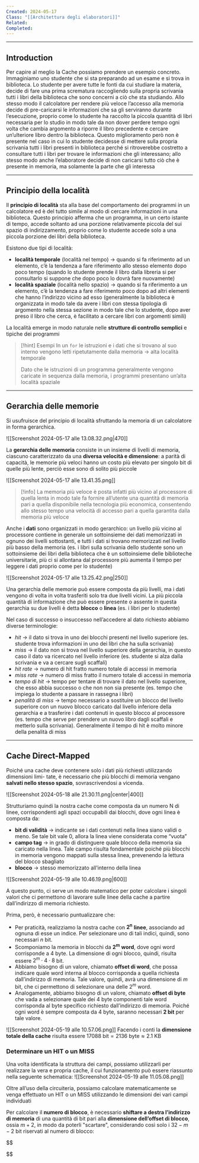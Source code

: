 ```yaml
---
Created: 2024-05-17
Class: "[[Architettura degli elaboratori]]"
Related: 
Completed:
---
```

---
## Introduction
Per capire al meglio la Cache possiamo prendere un esempio concreto. Immaginiamo uno studente che si sta preparando ad un esame e si trova in biblioteca.
Lo studente per avere tutte le fonti da cui studiare la materia, decide di fare una prima scrematura raccogliendo sulla propria scrivania tutti i libri della biblioteca che sono concerni a ciò che sta studiando.
Allo stesso modo il calcolatore per rendere più veloce l’accesso alla memoria decide di pre-caricarsi le informazioni che sa gli serviranno durante l’esecuzione, proprio come lo studente ha raccolto la piccola quantità di libri necessaria per lo studio in modo tale da non dover perdere tempo ogni volta che cambia argomento a riporre il libro precedente e cercare un’ulteriore libro dentro la biblioteca.
Questo miglioramento però non è presente nel caso in cui lo studente decidesse di mettere sulla propria scrivania tutti i libri presenti in biblioteca perché si ritroverebbe costretto a consultare tutti i libri per trovare le informazioni che gli interessano; allo stesso modo anche l’elaboratore decide di non caricarsi tutto ciò che è presente in memoria, ma solamente la parte che gli interessa

---
## Principio della località
Il **principio di località** sta alla base del comportamento dei programmi in un calcolatore ed è del tutto simile al modo di cercare informazioni in una biblioteca. Questo principio afferma che un programma, in un certo istante di tempo, accede soltanto ad una porzione relativamente piccola del sui spazio di indirizzamento, proprio come lo studente accede solo a una piccola porzione dei libri della biblioteca.

Esistono due tipi di località:
- **località temporale** (località nel tempo) → quando si fa riferimento ad  un elemento, c’è la tendenza a fare riferimento allo stesso elemento dopo poco tempo (quando lo studente prende il libro dalla libreria si per consultarlo si suppone che dopo poco lo dovrà fare nuovamente)
- **località spaziale** (località nello spazio) → quando si fa riferimento a un elemento, c’è la tendenza a fare riferimento poco dopo ad altri elementi che hanno l’indirizzo vicino ad esso (generalmente la biblioteca è organizzata in modo tale da avere i libri con stessa tipologia di argomento nella stessa sezione in modo tale che lo studente, dopo aver preso il libro che cerca, è facilitato a cercare libri con argomenti simili)

La località emerge in modo naturale nelle **strutture di controllo semplici** e tipiche dei programmi

>[!hint] Esempi
>In un `for` le istruzioni e i dati che si trovano al suo interno vengono letti ripetutamente dalla memoria → alta località temporale
>
>Dato che le istruzioni di un programma generalmente vengono caricate in sequenza dalla memoria, i programmi presentano un’alta località spaziale

---
## Gerarchia delle memorie
Si usufruisce del principio di località sfruttando la memoria di un calcolatore in forma gerarchica.

![[Screenshot 2024-05-17 alle 13.08.32.png|470]]

La **gerarchia delle memoria** consiste in un insieme di livelli di memoria, ciascuno caratterizzato da una **diversa velocità e dimensione**: a parità di capacità, le memorie più veloci hanno un costo più elevato per singolo bit di quelle più lente, perciò esse sono di solito più piccole

![[Screenshot 2024-05-17 alle 13.41.35.png]]

> [!info]
> La memoria più veloce è posta infatti più vicino al processore di quella lenta in modo tale fa fornire all’utente una quantità di memoria pari a quella disponibile nella tecnologia più economica, consentendo allo stesso tempo una velocità di accesso pari a quella garantita dalla memoria più veloce

Anche i **dati** sono organizzati in modo gerarchico: un livello più vicino al processore contiene in generale un sottoinsieme dei dati memorizzati in ognuno dei livelli sottostanti, e tutti i dati si trovano memorizzati nel livello più basso della memoria (es. i libri sulla scrivania dello studente sono un sottoinsieme dei libri della biblioteca che è un sottoinsieme delle biblioteche universitarie, più ci si allontana dal processore più aumenta il tempo per leggere i dati proprio come per lo studente)

![[Screenshot 2024-05-17 alle 13.25.42.png|250]]

Una gerarchia delle memorie può essere composta da più livelli, ma i dati vengono di volta in volta trasferiti solo tra due livelli vicini.
La più piccola quantità di informazione che può essere presente o assente in questa gerarchia su due livelli è detta **blocco** o **linea** (es. i libri per lo studente)

Nel caso di successo o insuccesso nell’accedere al dato richiesto abbiamo diverse terminologie:
- *hit* → il dato si trova in uno dei blocchi presenti nel livello superiore (es. studente trova informazioni in uno dei libri che ha sulla scrivania)
- *miss* → il dato non si trova nel livello superiore della gerarchia, in questo caso il dato va ricercato nel livello inferiore (es. studente si alza dalla scrivania e va a cercare sugli scaffali)
- *hit rate* → numero di hit fratto numero totale di accessi in memoria
- *miss rate* → numero di miss fratto il numero totale di accessi in memoria
- *tempo di hit* → tempo per tentare di trovare il dato nel livello superiore, che esso abbia successo o che non non sia presente (es. tempo che impiega lo studente a passare in rassegna i libri)
- *penalità di miss* → tempo necessario a sostituire un blocco del livello superiore con un nuovo blocco caricato dal livello inferiore della gerarchia e a trasferire i dati contenuti in questo blocco al processore (es. tempo che serve per prendere un nuovo libro dagli scaffali e metterlo sulla scrivania). Generalmente il tempo di hit è molto minore della penalità di miss

---
## Cache Direct-Mapped
Poiché una cache deve contenere solo i dati più richiesti utilizzando dimensioni limi- tate, è necessario che più blocchi di memoria vengano **salvati nello stesso spazio**, sovrascrivendosi a vicenda.

![[Screenshot 2024-05-18 alle 21.30.11.png|center|400]]

Strutturiamo quindi la nostra cache come composta da un numero N di linee, corrispondenti agli spazi occupabili dai blocchi, dove ogni linea è composta da:
- **bit di validità** → indicante se i dati contenuti nella linea siano validi o meno. Se tale bit vale 0, allora la linea viene considerata come “vuota”
- **campo tag** → in grado di distinguere quale blocco della memoria sia caricato nella linea. Tale campo risulta fondamentale poiché più blocchi in memoria vengono mappati sulla stessa linea, prevenendo la lettura del blocco sbagliato
- **blocco** → stesso memorizzato all’interno della linea

![[Screenshot 2024-05-19 alle 10.46.19.png|600]]

A questo punto, ci serve un modo matematico per poter calcolare i singoli valori che ci permettono di lavorare sulle linee della cache a partire dall’indirizzo di memoria richiesto.

Prima, però, è necessario puntualizzare che:
- Per praticità, realizziamo la nostra cache con $\mathbf{2^n}$ **linee**, associando ad ognuna di esse un indice. Per selezionare uno di tali indici, quindi, sono necessari $n$ bit.
- Scomponiamo la memoria in blocchi da $\mathbf{2^m}$ **word**, dove ogni word corrisponde a 4 byte. La dimensione di ogni blocco, quindi, risulta essere $2^m \cdot 4\cdot8$ bit.
- Abbiamo bisogno di un valore, chiamato **offset di word**, che possa indicare quale word interna al blocco corrisponda a quella richiesta dall’indirizzo di memoria. Tale valore, quindi, avrà una dimensione di $m$ bit, che ci permettono di selezionare una delle $2^m$ word.
- Analogamente, abbiamo bisogno di un valore, chiamato **offset di byte** che vada a selezionare quale dei 4 byte componenti tale word corrisponda al byte specifico richiesto dall’indirizzo di memoria. Poiché ogni word è sempre composta da 4 byte, saranno necessari **2 bit** per tale valore.

![[Screenshot 2024-05-19 alle 10.57.06.png]]
Facendo i conti la **dimensione totale della cache** risulta essere $17088 \text{ bit}=2136\text{ byte}\approx 2.1 \text{ KB}$

### Determinare un HIT o un MISS
Una volta identificata la struttura dei campi, possiamo utilizzarli per realizzare la vera e propria cache, il cui funzionamento può essere riassunto nella seguente schematica:
![[Screenshot 2024-05-19 alle 11.05.08.png]]

Oltre all’uso della circuiteria, possiamo calcolare matematicamente se venga effettuato un HIT o un MISS utilizzando le dimensioni dei vari campi individuati

Per calcolare il **numero di blocco**, è necessario **shiftare a destra l’indirizzo di memoria** di una quantità di bit pari alla **dimensione dell’offset di blocco**, ossia $m+2$, in modo da poterli "scartare", considerando così solo i $32−m−2$ bit riservati al numero di blocco:

$$

$$